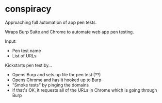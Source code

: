 # conspiracy

Approaching full automation of app pen tests.

Wraps Burp Suite and Chrome to automate web app pen testing.

Input:
- Pen test name
- List of URLs

Kickstarts pen test by...

- Opens Burp and sets up file for pen test (??)
- Opens Chrome and has it hooked up to Burp
- "Smoke tests" by pinging the domains
- If that's OK, it requests all of the URLs in Chrome which is going through Burp
